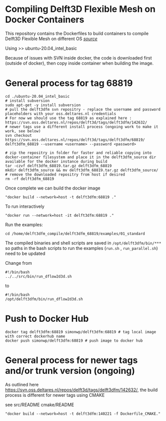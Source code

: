 # Compiling Delft3D Flexible Mesh on Docker Containers

This repository contains the Dockerfiles to build containers to compile Delft3D Flexible Mesh on different OS <em>[source](https://oss.deltares.nl/web/delft3dfm/get-started#Download%20source%20code)</em>

Using >> ubuntu-20.04_intel_basic

Because of issues with SVN inside docker, the code is downloaded first (outside of docker), then copy inside container when building the image.

# General process for tag 68819
```
cd ./ubuntu-20.04_intel_basic
# install subversion
sudo apt-get -y install subversion
# pull the delft3dfm svn repositry - replace the username and password placeholders with your oss.deltares.nl credentials 
# For now we should use the tag 68819 as explained here : https://svn.oss.deltares.nl/repos/delft3d/tags/delft3dfm/142632/
# newer tags use a different install process (ongoing work to make it work, see below)
svn checkout https://svn.oss.deltares.nl/repos/delft3d/tags/delft3dfm/68819/ delft3dfm_68819 --username <username> --password <password>

# zip the repositry in folder for faster and reliable copying into docker-container filesystem and place it in the delft3dfm_source dir available for the docker instance during build
tar -czvf delft3dfm_68819.tar.gz delft3dfm_68819
mkdir delft3dfm_source && mv delft3dfm_68819.tar.gz delft3dfm_source/
# remove the downloaded repositry from host if desired
rm -rf delft3dfm_68819
```

Once complete we can build the docker image 

`"docker build --network=host -t delft3dfm:68819 ."`


To run interactively 

`"docker run --network=host -it delft3dfm:68819 ."`

Run the examples:

`cd /home/delft3dfm_compile/delft3dfm_68819/examples/01_standard`

The compiled binaries and shell scripts are saved in `/opt/delft3dfm/bin/***`
so paths in the bash scripts to run the examples (`run.sh` , `run_parallel.sh`) need to be updated

Change from 
```
#!/bin/bash
../../src/bin/run_dflow2d3d.sh
```

to 

```
#!/bin/bash
/opt/delft3dfm/bin/run_dflow2d3d.sh
```


# Push to Docker Hub 

```
docker tag delft3dfm:68819 simonwp/delft3dfm:68819 # tag local image with correct dockerhub name
docker push simonwp/delft3dfm:68819 # push image to docker hub
```

# General process for newer tags and/or trunk version (ongoing)

As outlined here https://svn.oss.deltares.nl/repos/delft3d/tags/delft3dfm/142632/, the build process is different for newer tags
using CMAKE

see src/README
cmake/README

`"docker build --network=host -t delft3dfm:140221 -f Dockerfile_CMAKE."`
